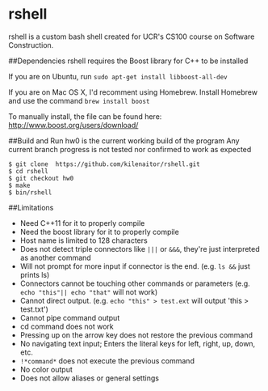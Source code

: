 # rshell
rshell is a custom bash shell created for UCR's CS100 course on Software Construction.

##Dependencies
rshell requires the Boost library for C++ to be installed

If you are on Ubuntu, run `sudo apt-get install libboost-all-dev`

If you are on Mac OS X, I'd recomment using Homebrew. 
Install Homebrew and use the command `brew install boost`

To manually install, the file can be found here: http://www.boost.org/users/download/

##Build and Run
hw0 is the current working build of the program
Any current branch progress is not tested nor confirmed to work as expected
```
$ git clone  https://github.com/kilenaitor/rshell.git
$ cd rshell
$ git checkout hw0
$ make
$ bin/rshell
```

##Limitations

- Need C++11 for it to properly compile
- Need the boost library for it to properly compile
- Host name is limited to 128 characters
- Does not detect triple connectors like `|||` or `&&&`, they're just interpreted as another command
- Will not prompt for more input if connector is the end. (e.g. `ls &&` just prints ls)
- Connectors cannot be touching other commands or parameters (e.g. `echo "this"|| echo "that"` will not work)
- Cannot direct output. (e.g. `echo "this" > test.ext` will output 'this > test.txt')
- Cannot pipe command output
- cd command does not work
- Pressing up on the arrow key does not restore the previous command
- No navigating text input; Enters the literal keys for left, right, up, down, etc.
- `!*command*` does not execute the previous command
- No color output
- Does not allow aliases or general settings
